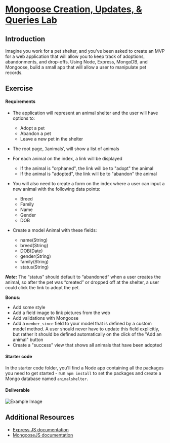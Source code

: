 # [Mongoose Creation, Updates, & Queries Lab](https://github.com/flamingAvos/mongo_crud)

## Introduction

Imagine you work for a pet shelter, and you've been asked to create an MVP for a web application that will allow you to keep track of adoptions, abandonments, and drop-offs.  Using Node, Express, MongoDB, and Mongoose, build a small app that will allow a user to manipulate pet records.


## Exercise

#### Requirements

- The application will represent an animal shelter and the user will have options to:

  - Adopt a pet 
  - Abandon a pet
  - Leave a new pet in the shelter

- The root page, ‘/animals’, will show a list of animals 

- For each animal on the index, a link will be displayed

  - If the animal is "orphaned", the link will be to "adopt" the animal
  - If the animal is "adopted", the link will be to "abandon" the animal

- You will also need to create a form on the index where a user can input a new animal with the following data points:

  - Breed
  - Family
  - Name
  - Gender
  - DOB


- Create a model Animal with these fields:

  - name(String)
  - breed(String)
  - DOB(Date)
  - gender(String)
  - family(String)
  - status(String)

***Note:***  The “status” should default to “abandoned” when a user creates the animal, so after the pet was “created” or dropped off at the shelter, a user could click the link to adopt the pet. 


**Bonus:**

- Add some style
- Add a field image to link pictures from the web
- Add validations with Mongoose
- Add a `member_since` field to your model that is defined by a custom model method. A user should never have to update this field explicitly, but rather it should be defined automatically on the click of the "Add an animal" button
- Create a "success" view that shows all animals that have been adopted

#### Starter code

In the starter code folder, you'll find a Node app containing all the packages you need to get started - run `npm install` to set the packages and create a Mongo database named `animalshelter`. 

#### Deliverable


![Example Image](http://s30.postimg.org/uv04jcwox/Screen_Shot_2015_07_21_at_16_00_59.png)

## Additional Resources


- [Express JS documentation](http://expressjs.com/api.html)
- [MongooseJS documentation](http://mongoosejs.com/docs/api.html)



